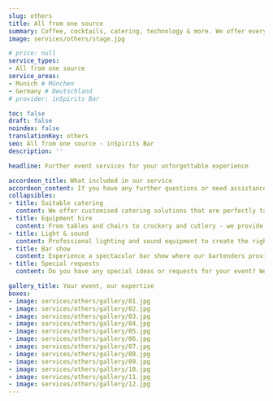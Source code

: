 ```yaml
---
slug: others
title: All from one source
summary: Coffee, cocktails, catering, technology & more. We offer everything for your perfect event. Tell us your wishes, we make them come true.
image: services/others/stage.jpg

# price: null
service_types:
- All from one source
service_areas:
- Munich # München
- Germany # Deutschland
# provider: inSpirits Bar

toc: false
draft: false
noindex: false
translationKey: others
seo: All from one source - inSpirits Bar
description: ''

headline: Further event services for your unforgettable experience

accordeon_title: What included in our service
accordeon_content: If you have any further questions or need assistance in planning your event, please don't hesitate to contact us! 😊
collapsibles:
- title: Suitable catering
  content: We offer customised catering solutions that are perfectly tailored to your event. Whether finger food, buffets or multi-course menus, our catering service ensures culinary highlights.
- title: Equipment hire
  content: From tables and chairs to crockery and cutlery - we provide you with the equipment you need to make your event run smoothly and in style.
- title: Light & sound
  content: Professional lighting and sound equipment to create the right atmosphere. Whether it's subtle background music or impressive light shows, we have the right technology for your event.
- title: Bar show
  content: Experience a spectacular bar show where our bartenders provide entertainment with impressive tricks and showmanship. A highlight that will wow your guests.
- title: Special requests
  content: Do you have any special ideas or requests for your event? We are flexible and will endeavor to fulfill your individual requirements to make your event unique and unforgettable.

gallery_title: Your event, our expertise
boxes:
- image: services/others/gallery/01.jpg
- image: services/others/gallery/02.jpg
- image: services/others/gallery/03.jpg
- image: services/others/gallery/04.jpg
- image: services/others/gallery/05.jpg
- image: services/others/gallery/06.jpg
- image: services/others/gallery/07.jpg
- image: services/others/gallery/08.jpg
- image: services/others/gallery/09.jpg
- image: services/others/gallery/10.jpg
- image: services/others/gallery/11.jpg
- image: services/others/gallery/12.jpg
---
```

